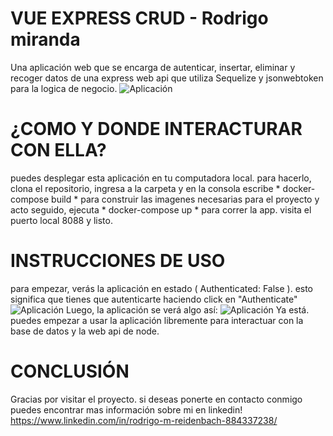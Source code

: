 # VUE EXPRESS CRUD - Rodrigo miranda
Una aplicación web que se encarga de autenticar, insertar, eliminar y recoger datos de una express web api que utiliza Sequelize y jsonwebtoken para la logica de negocio.
![Aplicación](https://res.cloudinary.com/debvhmcid/image/upload/v1698112229/vue-express-principal-verde_h4u7jk.jpg)

# ¿COMO Y DONDE INTERACTURAR CON ELLA?
 puedes desplegar esta aplicación en tu computadora local. para hacerlo, clona el repositorio, ingresa a la carpeta y en la consola escribe * docker-compose build * para construir las imagenes necesarias para el proyecto y acto seguido, ejecuta * docker-compose up * para correr la app. visita el puerto local 8088 y listo.

# INSTRUCCIONES DE USO
para empezar, verás la aplicación en estado ( Authenticated: False ). esto significa que tienes que autenticarte haciendo click en  "Authenticate" 
![Aplicación](https://res.cloudinary.com/debvhmcid/image/upload/v1698113694/vue-express-crud-principal_pst4qr.jpg)
Luego, la aplicación se verá algo así:
![Aplicación](https://res.cloudinary.com/debvhmcid/image/upload/v1698113879/vue-express-crud-authenticated_pxx2hq.jpg)
Ya está. puedes empezar a usar la aplicación libremente para interactuar con la base de datos y la web api de node.

# CONCLUSIÓN
Gracias por visitar el proyecto. si deseas ponerte en contacto conmigo puedes encontrar mas información sobre mi en linkedin! https://www.linkedin.com/in/rodrigo-m-reidenbach-884337238/
